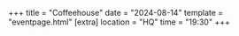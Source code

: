 +++
title = "Coffeehouse"
date = "2024-08-14"
template = "eventpage.html"
[extra]
location = "HQ"
time = "19:30"
+++

